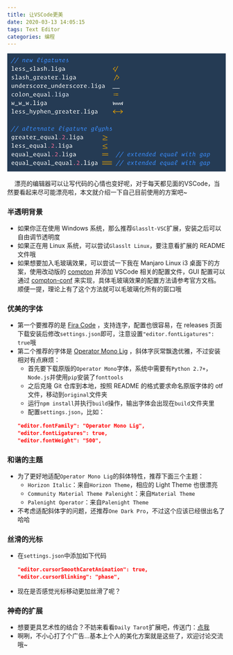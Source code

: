 ```yaml
---
title: 让VSCode更美
date: 2020-03-13 14:05:15
tags: Text Editor
categories: 编程
---
```


<img src="vsc-beautify/demo.png" width="900px">
  
$\quad$漂亮的编辑器可以让写代码的心情也变好呢，对于每天都见面的VSCode，当然要看起来尽可能漂亮啦，本文就介绍一下自己目前使用的方案吧~

<!-- more -->

### 半透明背景

- 如果你正在使用 Windows 系统，那么推荐`Glasslt-VSC`扩展，安装之后可以自由调节透明度
- 如果正在用 Linux 系统，可以尝试`Glasslt Linux`，要注意看扩展的 README 文件哦
- 如果想要加入毛玻璃效果，可以尝试一下我在 Manjaro Linux i3 桌面下的方案，使用改动版的&nbsp;[compton](https://github.com/raptazure/compton)&nbsp;并添加 VSCode 相关的配置文件，GUI 配置可以通过&nbsp;[compton-conf](https://github.com/lxqt/compton-conf)&nbsp;来实现，具体毛玻璃效果的配置方法请参考官方文档。顺便一提，理论上有了这个方法就可以毛玻璃化所有的窗口哦

### 优美的字体

- 第一个要推荐的是&nbsp;[Fira Code](https://github.com/tonsky/FiraCode)&nbsp;，支持连字，配置也很容易，在 releases 页面下载安装后修改`settings.json`即可，注意设置`"editor.fontLigatures": true`哦
- 第二个推荐的字体是&nbsp;[Operator Mono Lig](https://github.com/kiliman/operator-mono-lig)&nbsp;，斜体字灰常飘逸优雅，不过安装相对有点麻烦：
  - 首先要下载原版的`Operator Mono`字体，系统中需要有`Python 2.7+`，`Node.js`并使用`pip`安装了`fonttools`
  - 之后克隆 Git 仓库到本地，按照 README 的格式要求命名原版字体的 otf 文件，移动到`original`文件夹
  - 运行`npm install`并执行`build`操作，输出字体会出现在`build`文件夹里
  - 配置`settings.json`，比如：
  ```json
  "editor.fontFamily": "Operator Mono Lig",
  "editor.fontLigatures": true,
  "editor.fontWeight": "500",
  ```

### 和谐的主题

- 为了更好地适配`Operator Mono Lig`的斜体特性，推荐下面三个主题：
  - `Horizon Italic`：来自`Horizon Theme`，相应的 Light Theme 也很漂亮
  - `Community Material Theme Palenight`：来自`Material Theme`
  - `Palenight Operator`：来自`Palenight Theme`
- 不考虑适配斜体字的问题，还推荐`One Dark Pro`，不过这个应该已经很出名了哈哈

### 丝滑的光标

- 在`settings.json`中添加如下代码
  ```json
  "editor.cursorSmoothCaretAnimation": true,
  "editor.cursorBlinking": "phase",
  ```
- 现在是否感觉光标移动更加丝滑了呢？

### 神奇的扩展

- 想要更具艺术性的结合？不妨来看看`Daily Tarot`扩展吧，传送门：[点我](https://marketplace.visualstudio.com/items?itemName=raptazure.daily-tarot)
- 啊咧，不小心打了个广告...基本上个人的美化方案就是这些了，欢迎讨论交流哦~
